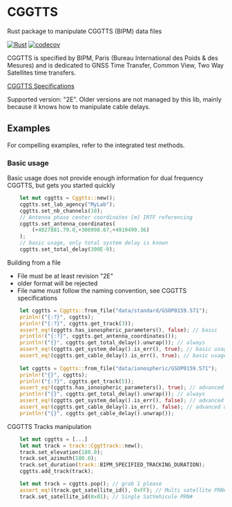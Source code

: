 # CGGTTS 
Rust package to manipulate CGGTTS (BIPM) data files

[![Rust](https://github.com/gwbres/cggtts/actions/workflows/rust.yml/badge.svg)](https://github.com/gwbres/cggtts/actions/workflows/rust.yml)
[![codecov](https://codecov.io/gh/gwbres/cggtts/branch/main/graph/badge.svg)](https://codecov.io/gh/gwbres/cggtts)

CGGTTS is specified by BIPM, Paris 
(Bureau International des Poids & des Mesures)
and is dedicated to GNSS Time Transfer, Common View, Two Way
Satellites time transfers.

[CGGTTS Specifications](https://www.bipm.org/documents/20126/52718503/G1-2015.pdf/f49995a3-970b-a6a5-9124-cc0568f85450)

Supported version: "2E". Older versions are not managed by this lib,
mainly because it knows how to manipulate cable delays.

## Examples
For compelling examples, refer to the integrated test methods.

### Basic usage

Basic usage does not provide enough information for dual frequency CGGTTS,
but gets you started quickly

```rust
    let mut cggtts = Cggtts::new();
    cggtts.set_lab_agency("MyLab");
    cggtts.set_nb_channels(10);
    // Antenna phase center coordinates [m] IRTF referencing
    cggtts.set_antenna_coordinates(
        (+4027881.79.0,+306998.67,+4919499.36)
    );
    // basic usage, only total system delay is known
    cggtts.set_total_delay(300E-9);
```

Building from a file

* File must be at least revision "2E"
* older format will be rejected
* File name must follow the naming convention, see CGGTTS specifications

```rust
    let cggtts = Cggtts::from_file("data/standard/GSOP0159.571");
    prinln!("{:?}", cggtts);
    prinln!("{:?}", cggtts.get_track(3));
    assert_eq!(cggtts.has_ionospheric_parameters(), false); // basic
    println!("{:?}", cggtts.get_antenna_coordinates());
    println!("{}", cggtts.get_total_delay().unwrap()); // always
    assert_eq!(cggtts.get_system_delay().is_err(), true); // basic usage
    assert_eq!(cggtts.get_cable_delay().is_err(), true); // basic usage
    
    let cggtts = Cggtts::from_file("data/ionospheric/GSOP0159.571");
    prinln!("{}", cggtts);
    prinln!("{:?}", cggtts.get_track(5));
    assert_eq!(cggtts.has_ionospheric_parameters(), true); // advanced
    println!("{}", cggtts.get_total_delay().unwrap()); // always
    assert_eq!(cggtts.get_system_delay().is_err(), false); // advanced usage
    assert_eq!(cggtts.get_cable_delay().is_err(), false); // advanced usage
    println!("{}", cggtts.get_cable_delay().unwrap());
```

CGGTTS Tracks manipulation
```rust
    let mut cggtts = [...]
    let mut track = track::Cggttrack::new();
    track.set_elevation(180.0);
    track.set_azimuth(180.0);
    track.set_duration(track::BIPM_SPECIFIED_TRACKING_DURATION);
    cggtts.add_track(track);

    let mut track = cggtts.pop(); // grab 1 please
    assert_eq!(track.get_satellite_id(), 0xFF); // Multi satellite PRN#
    track.set_satellite_id(0x01); // Single SatVehicule PRN#
```
